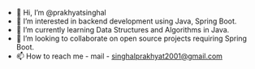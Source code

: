 - 👋 Hi, I’m @prakhyatsinghal
- 👀 I’m interested in backend development using Java, Spring Boot.
- 🌱 I’m currently learning Data Structures and Algorithms in Java.
- 💞️ I’m looking to collaborate on open source projects requiring Spring Boot.
- 📫 How to reach me - mail - singhalprakhyat2001@gmail.com

<!---
prakhyatsinghal/prakhyatsinghal is a ✨ special ✨ repository because its `README.md` (this file) appears on your GitHub profile.
You can click the Preview link to take a look at your changes.
--->
